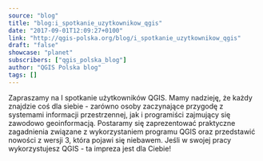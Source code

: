 ```yaml
---
source: "blog"
title: "blog:i_spotkanie_uzytkownikow_qgis"
date: "2017-09-01T12:09:27+0100"
link: "http://qgis-polska.org/blog/i_spotkanie_uzytkownikow_qgis"
draft: "false"
showcase: "planet"
subscribers: ["qgis_polska_blog"]
author: "QGIS Polska blog"
tags: []
---
```


Zapraszamy na I spotkanie użytkowników QGIS. Mamy nadzieję, że każdy znajdzie coś dla siebie - zarówno osoby zaczynające przygodę z systemami informacji przestrzennej, jak i programiści zajmujący się zawodowo geoinformacją. Postaramy się zaprezentować praktyczne zagadnienia związane z wykorzystaniem programu QGIS oraz przedstawić nowości z wersji 3, która pojawi się niebawem. Jeśli w swojej pracy wykorzystujesz QGIS - ta impreza jest dla Ciebie!
